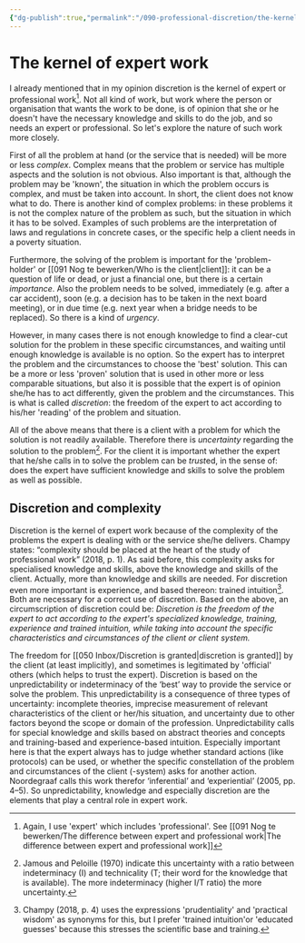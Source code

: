 ```yaml
---
{"dg-publish":true,"permalink":"/090-professional-discretion/the-kernel-of-professional-work/","tags":["Discretion"]}
---
```


# The kernel of expert work
I already mentioned that in my opinion discretion is the kernel of expert or professional work[^3]. Not all kind of work, but work where the person or organisation that wants the work to be done, is of opinion that she or he doesn't have the necessary knowledge and skills to do the job, and so needs an expert or professional. So let's explore the nature of such work more closely.

First of all the problem at hand (or the service that is needed) will be more or less *complex*. Complex means that the problem or service has multiple aspects and the solution is not obvious. Also important is that, although the problem may be 'known', the situation in which the problem occurs is complex, and must be taken into account. In short, the client does not know what to do.
There is another kind of complex problems: in these problems it is not the complex nature of the problem as such, but the situation in which it has to be solved. Examples of such problems are the interpretation of laws and regulations in concrete cases, or the specific help a client needs in a poverty situation.

Furthermore, the solving of the problem is important for the 'problem-holder' or [[091 Nog te bewerken/Who is the client\|client]]: it can be a question of life or dead, or just a financial one, but there is a certain *importance*.
Also the problem needs to be solved, immediately (e.g. after a car accident), soon (e.g. a decision has to be taken in the next board meeting), or in due time (e.g. next year when a bridge needs to be replaced). So there is a kind of *urgency*. 

However, in many cases there is not enough knowledge to find a clear-cut solution for the problem in these specific circumstances, and waiting until enough knowledge is available is no option. So the expert has to interpret the problem and the circumstances to choose the 'best' solution. This can be a more or less 'proven' solution that is used in other more or less comparable situations, but also it is possible that the expert is of opinion she/he has to act differently, given the problem and the circumstances. This is what is called *discretion*: the freedom of the expert to act according to his/her 'reading' of the problem and situation.

All of the above means that there is a client with a problem for which the solution is not readily available. Therefore there is *uncertainty* regarding the solution to the problem[^2]. For the client it is important whether the expert that he/she calls in to solve the problem can be *trust*ed, in the sense of: does the expert have sufficient knowledge and skills to solve the problem as well as possible.
## Discretion and complexity
Discretion is the kernel of expert work because of the complexity of the problems the expert is dealing with or the service she/he delivers. Champy states: “complexity should be placed at the heart of the study of professional work” (2018, p. 1). As said before, this complexity asks for specialised knowledge and skills, above the knowledge and skills of the client. 
Actually, more than knowledge and skills are needed. For discretion even more important is experience, and based thereon: trained intuition[^4]. Both are necessary for a correct use of discretion. 
Based on the above, an circumscription of discretion could be:
*Discretion is the freedom of the expert to act according to the expert's specialized knowledge, training, experience and trained intuition, while taking into account the specific characteristics and circumstances of the client or client system.* 

The freedom for [[050 Inbox/Discretion is granted\|discretion is granted]] by the client (at least implicitly), and sometimes is legitimated by 'official' others (which helps to trust the expert).
Discretion is based on the unpredictability or indeterminacy of the ‘best’ way to provide the service or solve the problem. This unpredictability is a consequence of three types of uncertainty: incomplete theories, imprecise measurement of relevant characteristics of the client or her/his situation, and uncertainty due to other factors beyond the scope or domain of the profession. Unpredictability calls for special knowledge and skills based on abstract theories and concepts and training-based and experience-based intuition. Especially important here is that the expert always has to judge whether standard actions (like protocols) can be used, or whether the specific constellation of the problem and circumstances of the client (-system) asks for another action. Noordegraaf calls this work therefor ‘inferential’ and ‘experiential’ (2005, pp. 4–5). So unpredictability, knowledge and especially discretion are the elements that play a central role in expert work.

[^2]: Jamous and Peloille (1970) indicate this uncertainty with a ratio between indeterminacy (I) and technicality (T; their word for the knowledge that is available). The more indeterminacy (higher I/T ratio) the more uncertainty.

[^3]: Again, I use 'expert' which includes 'professional'. See [[091 Nog te bewerken/The difference between expert and professional work\|The difference between expert and professional work]]

[^4]: Champy (2018, p. 4) uses the expressions 'prudentiality' and 'practical wisdom' as synonyms for this, but I prefer 'trained intuition'or 'educated guesses' because this stresses the scientific base and training.
